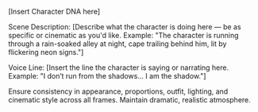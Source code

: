 [Insert Character DNA here]

Scene Description: [Describe what the character is doing here — be as specific or cinematic as you'd like. Example: "The character is running through a rain-soaked alley at night, cape trailing behind him, lit by flickering neon signs."]

Voice Line: [Insert the line the character is saying or narrating here. Example: "I don’t run from the shadows... I am the shadow."]

Ensure consistency in appearance, proportions, outfit, lighting, and cinematic style across all frames. Maintain dramatic, realistic atmosphere.